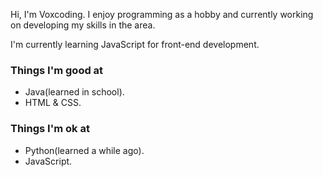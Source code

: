 Hi, I'm Voxcoding. I enjoy programming as a hobby and currently working on developing my skills in the area.

I'm currently learning JavaScript for front-end development.

### Things I'm good at
- Java(learned in school).
-  HTML & CSS.
### Things I'm ok at
- Python(learned a while ago).
- JavaScript.
<!--
**Voxcoding/Voxcoding** is a ✨ _special_ ✨ repository because its `README.md` (this file) appears on your GitHub profile.

Here are some ideas to get you started:

- 🔭 I’m currently working on ...
- 🌱 I’m currently learning ...
- 👯 I’m looking to collaborate on ...
- 🤔 I’m looking for help with ...
- 💬 Ask me about ...
- 📫 How to reach me: ...
- 😄 Pronouns: ...
- ⚡ Fun fact: ...
-->
